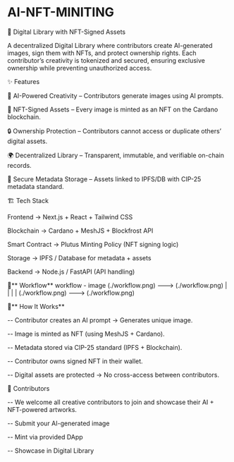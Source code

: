 # AI-NFT-MINITING

📖 Digital Library with NFT-Signed Assets

A decentralized Digital Library where contributors create AI-generated images, sign them with NFTs, and protect ownership rights. Each contributor’s creativity is tokenized and secured, ensuring exclusive ownership while preventing unauthorized access.

✨ Features

🎨 AI-Powered Creativity – Contributors generate images using AI prompts.

🔗 NFT-Signed Assets – Every image is minted as an NFT on the Cardano blockchain.

🔒 Ownership Protection – Contributors cannot access or duplicate others’ digital assets.

🌍 Decentralized Library – Transparent, immutable, and verifiable on-chain records.

📂 Secure Metadata Storage – Assets linked to IPFS/DB with CIP-25 metadata standard.

🏗️ Tech Stack

Frontend → Next.js + React + Tailwind CSS

Blockchain → Cardano + MeshJS + Blockfrost API

Smart Contract → Plutus Minting Policy (NFT signing logic)

Storage → IPFS / Database for metadata + assets

Backend → Node.js / FastAPI (API handling)

🔄** Workflow** workflow - image (./workflow.png) ---> (./workflow.png) 
                                                              |
                                                              |
                                                              |
                                                              |
                                 (./workflow.png) ---> (./workflow.png) 

🚀** How It Works**

-- Contributor creates an AI prompt → Generates unique image.

-- Image is minted as NFT (using MeshJS + Cardano).

-- Metadata stored via CIP-25 standard (IPFS + Blockchain).

-- Contributor owns signed NFT in their wallet.

-- Digital assets are protected → No cross-access between contributors.

🤝 Contributors

-- We welcome all creative contributors to join and showcase their AI + NFT-powered artworks.

-- Submit your AI-generated image

-- Mint via provided DApp

-- Showcase in Digital Library
